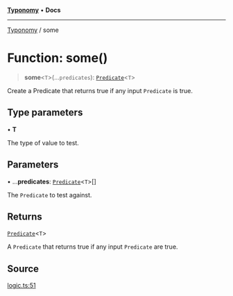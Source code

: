 [**Typonomy**](../README.md) • **Docs**

***

[Typonomy](../globals.md) / some

# Function: some()

> **some**\<`T`\>(...`predicates`): [`Predicate`](../type-aliases/Predicate.md)\<`T`\>

Create a Predicate that returns true if any input `Predicate` is true.

## Type parameters

• **T**

The type of value to test.

## Parameters

• ...**predicates**: [`Predicate`](../type-aliases/Predicate.md)\<`T`\>[]

The `Predicate` to test against.

## Returns

[`Predicate`](../type-aliases/Predicate.md)\<`T`\>

A `Predicate` that returns true if any input `Predicate` are true.

## Source

[logic.ts:51](https://github.com/softcraft-development/typonomy/blob/5469316e6ff7a55df7069c91f81292468fab4b62/src/logic.ts#L51)
